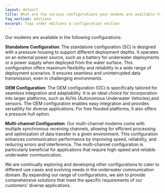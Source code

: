 ```yaml
---
layout: default
title: What are the various configurations your modems are available for?
faq_section: editions
excerpt: faqs under editions & configuration section
---
```


Our modems are available in the following configurations:

**Standalone Configuration**: The standalone configuration (SC) is designed with a pressure housing to support different deployment depths. It operates on an external power source, such as a battery for underwater deployments or a power supply when deployed from the water surface. This configuration offers maximum flexibility and reliability in a wide range of deployment scenarios. It ensures seamless and uninterrupted data transmission, even in challenging environments.

**OEM Configuration**: The OEM configuration (OC) is specifically tailored for seamless integration and adaptability. It is an ideal choice for incorporation into larger platforms, such as AUVs (Autonomous Underwater Vehicles),and sensors. The OEM configuration enables easy integration and provides versatility for diverse applications. For free flooded platforms, it also offers a pressure hull option.

**Multi-channel Configuration**: Our multi-channel modems come with multiple synchronous receiving channels, allowing for efficient processing and optimization of data transfer in a given environment. This configuration enhances communication performance by improving speed, reliability, and reducing errors and interference. The multi-channel configuration is particularly beneficial for applications that require high-speed and reliable underwater communication.

We are continually exploring and developing other configurations to cater to different use cases and evolving needs in the underwater communication domain. By expanding our range of configurations, we aim to provide comprehensive solutions that meet the specific requirements of our customers' diverse applications.

